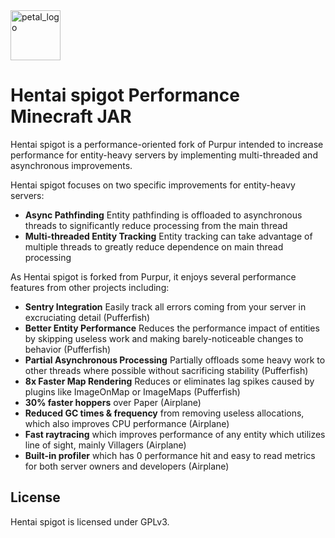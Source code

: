 [website]: https://exylcraft.com
[discord]: https://discord.gg/exylcraft

<img src="https://i.kym-cdn.com/photos/images/original/001/431/488/a4f.jpg" alt="petal_logo" width="80" height="80">

# Hentai spigot Performance Minecraft JAR

Hentai spigot is a performance-oriented fork of Purpur intended to increase performance for entity-heavy servers by implementing multi-threaded and asynchronous improvements.


Hentai spigot focuses on two specific improvements for entity-heavy servers:

- **Async Pathfinding** Entity pathfinding is offloaded to asynchronous threads to significantly reduce processing from the main thread
- **Multi-threaded Entity Tracking** Entity tracking can take advantage of multiple threads to greatly reduce dependence on main thread processing


As Hentai spigot is forked from Purpur, it enjoys several performance features from other projects including:

- **Sentry Integration** Easily track all errors coming from your server in excruciating detail (Pufferfish)
- **Better Entity Performance** Reduces the performance impact of entities by skipping useless work and making barely-noticeable changes to behavior (Pufferfish)
- **Partial Asynchronous Processing** Partially offloads some heavy work to other threads where possible without sacrificing stability (Pufferfish)
- **8x Faster Map Rendering** Reduces or eliminates lag spikes caused by plugins like ImageOnMap or ImageMaps (Pufferfish)
- **30% faster hoppers** over Paper (Airplane)
- **Reduced GC times & frequency** from removing useless allocations, which also improves CPU performance (Airplane)
- **Fast raytracing** which improves performance of any entity which utilizes line of sight, mainly Villagers (Airplane)
- **Built-in profiler** which has 0 performance hit and easy to read metrics for both server owners and developers (Airplane)



## License

Hentai spigot is licensed under GPLv3.
